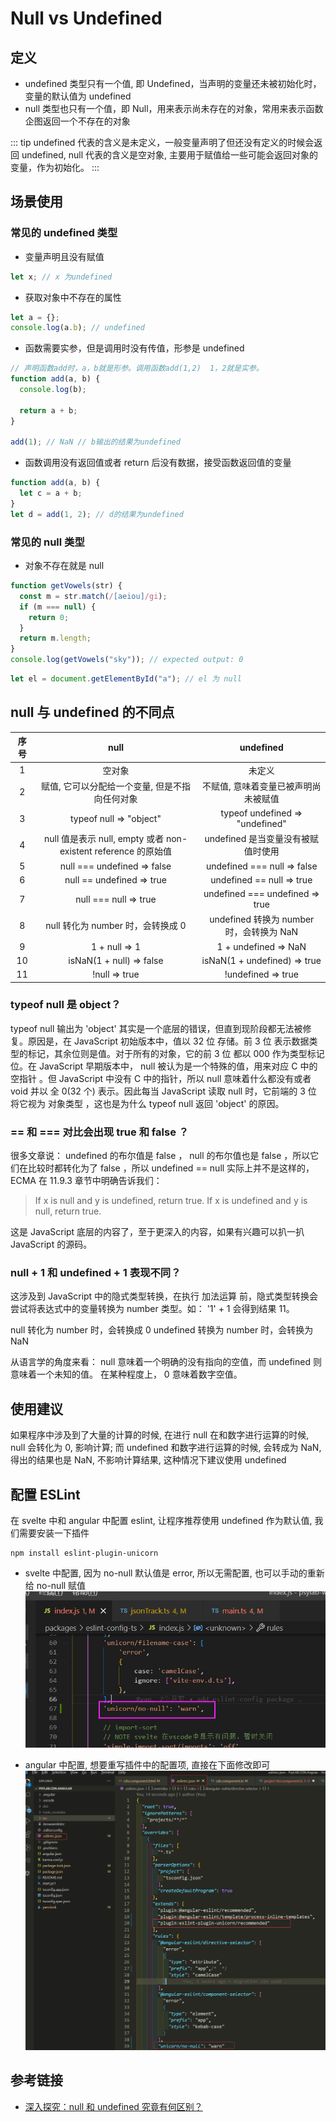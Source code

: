 # Null vs Undefined

## 定义

- undefined 类型只有一个值, 即 Undefined，当声明的变量还未被初始化时，变量的默认值为 undefined
- null 类型也只有一个值，即 Null，用来表示尚未存在的对象，常用来表示函数企图返回一个不存在的对象

::: tip
undefined 代表的含义是未定义，一般变量声明了但还没有定义的时候会返回 undefined, null 代表的含义是空对象, 主要用于赋值给一些可能会返回对象的变量，作为初始化。
:::

## 场景使用

### 常见的 undefined 类型

- 变量声明且没有赋值

```ts
let x; // x 为undefined
```

- 获取对象中不存在的属性

```ts
let a = {};
console.log(a.b); // undefined
```

- 函数需要实参，但是调用时没有传值，形参是 undefined

```ts
// 声明函数add时，a，b就是形参。调用函数add(1,2)  1，2就是实参。
function add(a, b) {
  console.log(b);

  return a + b;
}

add(1); // NaN // b输出的结果为undefined
```

- 函数调用没有返回值或者 return 后没有数据，接受函数返回值的变量

```ts
function add(a, b) {
  let c = a + b;
}
let d = add(1, 2); // d的结果为undefined
```

### 常见的 null 类型

- 对象不存在就是 null

```ts
function getVowels(str) {
  const m = str.match(/[aeiou]/gi);
  if (m === null) {
    return 0;
  }
  return m.length;
}
console.log(getVowels("sky")); // expected output: 0
```

```ts
let el = document.getElementById("a"); // el 为 null
```

## null 与 undefined 的不同点

| 序号 |                              null                              |                undefined                 |
| :--: | :------------------------------------------------------------: | :--------------------------------------: |
|  1   |                             空对象                             |                  未定义                  |
|  2   |         赋值, 它可以分配给一个变量, 但是不指向任何对象         |   不赋值, 意味着变量已被声明尚未被赋值   |
|  3   |                    typeof null => "object"                     |     typeof undefined => "undefined"      |
|  4   | null 值是表示 null, empty 或者 non-existent reference 的原始值 |    undefined 是当变量没有被赋值时使用    |
|  5   |                  null === undefined => false                   |       undefined === null => false        |
|  6   |                   null == undefined => true                    |        undefined == null => true         |
|  7   |                     null === null => true                      |     undefined === undefined => true      |
|  8   |               null 转化为 number 时，会转换成 0                | undefined 转换为 number 时，会转换为 NaN |
|  9   |                         1 + null => 1                          |           1 + undefined => NaN           |
|  10  |                    isNaN(1 + null) => false                    |       isNaN(1 + undefined) => true       |
|  11  |                         !null => true                          |            !undefined => true            |

### typeof null 是 object？

typeof null 输出为 'object' 其实是一个底层的错误，但直到现阶段都无法被修复。原因是，在 JavaScript 初始版本中，值以 32 位 存储。前 3 位 表示数据类型的标记，其余位则是值。对于所有的对象，它的前 3 位 都以 000 作为类型标记位。在 JavaScript 早期版本中， null 被认为是一个特殊的值，用来对应 C 中的 空指针 。但 JavaScript 中没有 C 中的指针，所以 null 意味着什么都没有或者 void 并以 全 0(32 个) 表示。因此每当 JavaScript 读取 null 时，它前端的 3 位 将它视为 对象类型 ，这也是为什么 typeof null 返回 'object' 的原因。

### == 和 === 对比会出现 true 和 false ？

很多文章说： undefined 的布尔值是 false ， null 的布尔值也是 false ，所以它们在比较时都转化为了 false ，所以 undefined == null 实际上并不是这样的，ECMA 在 11.9.3 章节中明确告诉我们：

> If x is null and y is undefined, return true.
> If x is undefined and y is null, return true.

这是 JavaScript 底层的内容了，至于更深入的内容，如果有兴趣可以扒一扒 JavaScript 的源码。

### null + 1 和 undefined + 1 表现不同？

这涉及到 JavaScript 中的隐式类型转换，在执行 加法运算 前，隐式类型转换会尝试将表达式中的变量转换为 number 类型。如： '1' + 1 会得到结果 11。

null 转化为 number 时，会转换成 0
undefined 转换为 number 时，会转换为 NaN

从语言学的角度来看：
null 意味着一个明确的没有指向的空值，而 undefined 则意味着一个未知的值。
在某种程度上， 0 意味着数字空值。

## 使用建议

如果程序中涉及到了大量的计算的时候, 在进行 null 在和数字进行运算的时候, null 会转化为 0, 影响计算; 而 undefined 和数字进行运算的时候, 会转成为 NaN, 得出的结果也是 NaN, 不影响计算结果, 这种情况下建议使用 undefined

## 配置 ESLint

在 svelte 中和 angular 中配置 eslint, 让程序推荐使用 undefined 作为默认值, 我们需要安装一下插件

```
npm install eslint-plugin-unicorn
```

- svelte 中配置, 因为 no-null 默认值是 error, 所以无需配置, 也可以手动的重新给 no-null 赋值
  ![图片](./assets/1.jpg)

- angular 中配置, 想要重写插件中的配置项, 直接在下面修改即可
  ![图片](./assets/2.png)

## 参考链接

- [深入探究：null 和 undefined 究竟有何区别？](https://juejin.cn/post/7051144396615450655)
